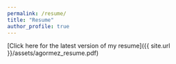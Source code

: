 ```yaml
---
permalink: /resume/
title: "Resume"
author_profile: true
---
```


[Click here for the latest version of my resume]({{ site.url }}/assets/agormez_resume.pdf)

